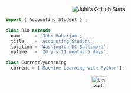 <p align="center">
  <img src="https://github-readme-stats.vercel.app/api?username=juhimaharjan&show_icons=true&bg_color=FFFAF0&title_color=000000&text_color=000000&icon_color=FFD700&border_color=000000" alt="Juhi's GitHub Stats" />
</p>

```js
import { Accounting Student } ;

class Bio extends 
  name     = 'Juhi Maharjan';
  title    = 'Accounting Student';
  location = 'Washington-DC Baltimore';
  uptime   = '20 yrs 11 months 5 days';

class CurrentlyLearning 
  current = ['Machine Learning with Python'];

```
<p align="center">
<a href="[https://www.linkedin.com/in/juhimaharjan/)" target="_blank"><img src="https://raw.githubusercontent.com/rahuldkjain/github-profile-readme-generator/master/src/images/icons/Social/linked-in-alt.svg" alt="LinkedIn" height="30" width="40" /></a>
